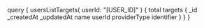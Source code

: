 query {
    usersListTargets(
        userId: "[USER_ID]"
    ) {
        total
        targets {
            _id
            _createdAt
            _updatedAt
            name
            userId
            providerType
            identifier
        }
    }
}
